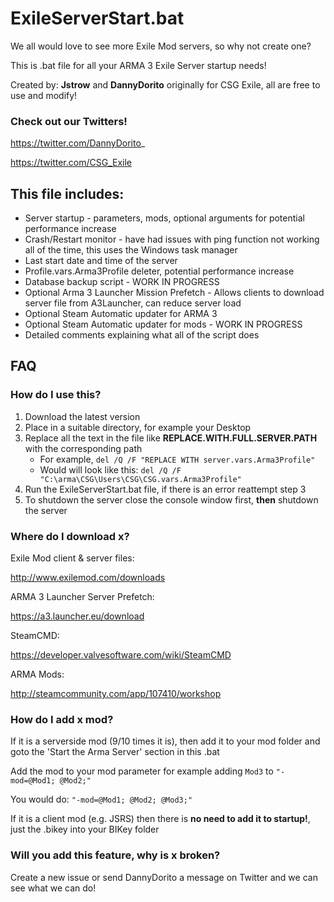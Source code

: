 # ExileServerStart.bat

We all would love to see more Exile Mod servers, so why not create one?

This is .bat file for all your ARMA 3 Exile Server startup needs!

Created by: **Jstrow** and **DannyDorito** originally for CSG Exile, all are free to use and modify!

### Check out our Twitters!

https://twitter.com/DannyDorito_

https://twitter.com/CSG_Exile

## This file includes:

* Server startup - parameters, mods, optional arguments for potential performance increase
* Crash/Restart monitor - have had issues with ping function not working all of the time, this uses the Windows task manager
* Last start date and time of the server
* Profile.vars.Arma3Profile deleter, potential performance increase
* Database backup script - WORK IN PROGRESS
* Optional Arma 3 Launcher Mission Prefetch - Allows clients to download server file from A3Launcher, can reduce server load
* Optional Steam Automatic updater for ARMA 3
* Optional Steam Automatic updater for mods - WORK IN PROGRESS
* Detailed comments explaining what all of the script does

## FAQ

### How do I use this?
1. Download the latest version
2. Place in a suitable directory, for example your Desktop
3. Replace all the text in the file like **REPLACE.WITH.FULL.SERVER.PATH** with the corresponding path
   - For example, ``del /Q /F "REPLACE WITH server.vars.Arma3Profile"``
   - Would will look like this: ``del /Q /F "C:\arma\CSG\Users\CSG\CSG.vars.Arma3Profile"``
4. Run the ExileServerStart.bat file, if there is an error reattempt step 3
5. To shutdown the server close the console window first, **then** shutdown the server

### Where do I download x?
Exile Mod client & server files:

http://www.exilemod.com/downloads

ARMA 3 Launcher Server Prefetch:

https://a3.launcher.eu/download

SteamCMD:

https://developer.valvesoftware.com/wiki/SteamCMD

ARMA Mods: 

http://steamcommunity.com/app/107410/workshop

### How do I add x mod?
If it is a serverside mod (9/10 times it is), then add it to your mod folder and goto the 'Start the Arma Server' section in this .bat

Add the mod to your mod parameter for example adding ``Mod3`` to ``"-mod=@Mod1; @Mod2;"``

You would do:
``"-mod=@Mod1; @Mod2; @Mod3;"``

If it is a client mod (e.g. JSRS) then there is **no need to add it to startup!**, just the .bikey into your BIKey folder

### Will you add this feature, why is x broken?
Create a new issue or send DannyDorito a message on Twitter and we can see what we can do!
